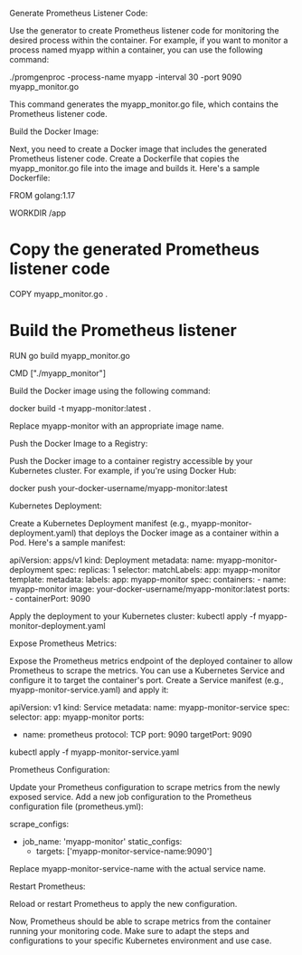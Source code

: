 Generate Prometheus Listener Code:

Use the generator to create Prometheus listener code for monitoring the desired process within the container. For example, if you want to monitor a process named myapp within a container, you can use the following command:

./promgenproc -process-name myapp -interval 30 -port 9090 myapp_monitor.go

This command generates the myapp_monitor.go file, which contains the Prometheus listener code.

Build the Docker Image:

Next, you need to create a Docker image that includes the generated Prometheus listener code. Create a Dockerfile that copies the myapp_monitor.go file into the image and builds it. Here's a sample Dockerfile:


FROM golang:1.17

WORKDIR /app

# Copy the generated Prometheus listener code
COPY myapp_monitor.go .

# Build the Prometheus listener
RUN go build myapp_monitor.go

CMD ["./myapp_monitor"]

Build the Docker image using the following command:

docker build -t myapp-monitor:latest .

Replace myapp-monitor with an appropriate image name.

Push the Docker Image to a Registry:

Push the Docker image to a container registry accessible by your Kubernetes cluster. For example, if you're using Docker Hub:

docker push your-docker-username/myapp-monitor:latest

Kubernetes Deployment:

Create a Kubernetes Deployment manifest (e.g., myapp-monitor-deployment.yaml) that deploys the Docker image as a container within a Pod. Here's a sample manifest:

apiVersion: apps/v1
kind: Deployment
metadata:
  name: myapp-monitor-deployment
spec:
  replicas: 1
  selector:
    matchLabels:
      app: myapp-monitor
  template:
    metadata:
      labels:
        app: myapp-monitor
    spec:
      containers:
      - name: myapp-monitor
        image: your-docker-username/myapp-monitor:latest
        ports:
        - containerPort: 9090

Apply the deployment to your Kubernetes cluster:
kubectl apply -f myapp-monitor-deployment.yaml

Expose Prometheus Metrics:

Expose the Prometheus metrics endpoint of the deployed container to allow Prometheus to scrape the metrics. You can use a Kubernetes Service and configure it to target the container's port. Create a Service manifest (e.g., myapp-monitor-service.yaml) and apply it:

apiVersion: v1
kind: Service
metadata:
  name: myapp-monitor-service
spec:
  selector:
    app: myapp-monitor
  ports:
  - name: prometheus
    protocol: TCP
    port: 9090
    targetPort: 9090

kubectl apply -f myapp-monitor-service.yaml

Prometheus Configuration:

Update your Prometheus configuration to scrape metrics from the newly exposed service. Add a new job configuration to the Prometheus configuration file (prometheus.yml):

scrape_configs:
  - job_name: 'myapp-monitor'
    static_configs:
      - targets: ['myapp-monitor-service-name:9090']


Replace myapp-monitor-service-name with the actual service name.

Restart Prometheus:

Reload or restart Prometheus to apply the new configuration.

Now, Prometheus should be able to scrape metrics from the container running your monitoring code. Make sure to adapt the steps and configurations to your specific Kubernetes environment and use case.


